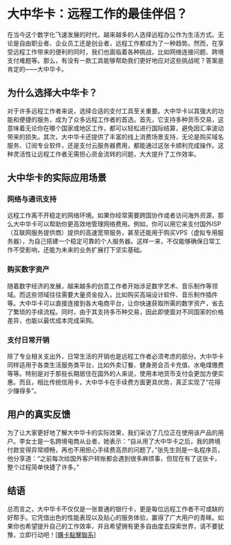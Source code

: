# 大中华卡：远程工作的最佳伴侣？

在当今这个数字化飞速发展的时代，越来越多的人选择远程办公作为生活方式。无论是自由职业者、企业员工还是创业者，远程工作都成为了一种趋势。然而，在享受远程工作带来的便利的同时，我们也面临着各种挑战，比如网络连接问题、跨境支付难题等。那么，有没有一款工具能够帮助我们更好地应对这些挑战呢？答案是肯定的——大中华卡。

## 为什么选择大中华卡？

对于许多远程工作者来说，选择合适的支付工具至关重要。大中华卡以其强大的功能和便捷的服务，成为了众多远程工作者的首选。首先，它支持多种货币交易，这意味着无论你在哪个国家或地区工作，都可以轻松进行国际结算，避免因汇率波动带来的损失。其次，大中华卡还提供了丰富的线上消费场景支持，无论是购买域名服务、订阅专业软件，还是支付云服务器费用，都能通过这张卡顺利完成操作。这种灵活性让远程工作者无需担心资金流转的问题，大大提升了工作效率。

## 大中华卡的实际应用场景

### 网络与通讯支持

远程工作离不开稳定的网络环境。如果你经常需要跨国协作或者访问海外资源，那么大中华卡可以帮助你更高效地管理网络费用。例如，你可以用它来支付国外ISP（互联网服务提供商）提供的高速宽带服务，甚至还能用于购买VPS（虚拟专用服务器），为自己搭建一个稳定可靠的个人服务器。这样一来，不仅能够确保日常工作不受影响，还能为未来的业务扩展打下坚实基础。

### 购买数字资产

随着数字经济的发展，越来越多的创意工作者开始涉足数字艺术、音乐制作等领域。而这些领域往往需要大量资金投入，比如购买高端设计软件、音乐制作插件等。大中华卡可以直接连接到各大电商平台，让你快速获取所需的数字资产，省去了繁琐的手续流程。同时，由于其支持多币种交易，因此即使面对不同国家的价格差异，也能以最优成本完成采购。

### 支付日常开销

除了专业相关支出外，日常生活的开销也是远程工作者必须考虑的部分。大中华卡同样适用于各类生活服务类平台，比如外卖订餐、健身房会员卡充值、水电煤缴费等等。特别是对于那些长期居住在国外的人来说，使用本地货币支付会更加方便实惠。而且，相比传统信用卡，大中华卡在手续费方面更具优势，真正实现了“花得少赚得多”。

## 用户的真实反馈

为了让大家更好地了解大中华卡的实际效果，我们采访了几位正在使用该产品的用户。李女士是一名跨境电商从业者，她表示：“自从用了大中华卡之后，我的跨境付款变得异常顺畅，再也不用担心手续费高昂的问题了。”张先生则是一名程序员，他分享道：“之前每次给国外客户转账都会遇到很多麻烦事，但现在有了这张卡，整个过程简单快捷了许多。”

## 结语

总而言之，大中华卡不仅仅是一张普通的银行卡，更是每位远程工作者不可或缺的好帮手。它凭借出色的性能表现以及贴心的服务体验，赢得了广大用户的青睐。如果你也希望提升自己的工作效率，并且希望拥有更多自由度去探索世界，请不要犹豫，立即行动吧！[[購卡點擊聯系](https://t.me/s/esim1088)]